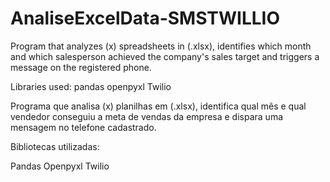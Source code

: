 # AnaliseExcelData-SMSTWILLIO


Program that analyzes (x) spreadsheets in (.xlsx), 
identifies which month and which salesperson achieved the company's sales target 
and triggers a message on the registered phone.

Libraries used:
pandas
openpyxl
Twilio

Programa que analisa (x) planilhas em (.xlsx), 
identifica qual mês e qual vendedor conseguiu a meta de vendas da empresa
e dispara uma mensagem no telefone cadastrado.

Bibliotecas utilizadas:

Pandas
Openpyxl
Twilio
